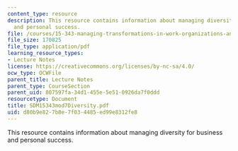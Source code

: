```yaml
---
content_type: resource
description: This resource contains information about managing diversity for business
  and personal success.
file: /courses/15-343-managing-transformations-in-work-organizations-and-society-spring-2002/d80b9e827b8e7f034485ed99e8312fe8_SDM15343mod7Diversity.pdf
file_size: 170825
file_type: application/pdf
learning_resource_types:
- Lecture Notes
license: https://creativecommons.org/licenses/by-nc-sa/4.0/
ocw_type: OCWFile
parent_title: Lecture Notes
parent_type: CourseSection
parent_uid: 807597fa-34d1-455e-5e51-0926da7f0ddd
resourcetype: Document
title: SDM15343mod7Diversity.pdf
uid: d80b9e82-7b8e-7f03-4485-ed99e8312fe8
---
```

This resource contains information about managing diversity for business and personal success.